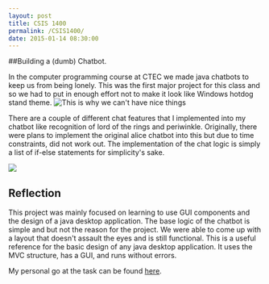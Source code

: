 ```yaml
---
layout: post
title: CSIS 1400
permalink: /CSIS1400/
date: 2015-01-14 08:30:00
---
```

##Building a (dumb) Chatbot.

In the computer programming course at CTEC we made java chatbots to keep us from being lonely. This was the first major 
project for this class and so we had to put in enough effort not to make it look like Windows hotdog stand theme. 
![This is why we can't have nice things](/assets/article_images/2015-01-14-CSIS1400/hotdog_stand.png)

There are a couple of different chat features that I implemented into my chatbot like recognition of lord of the rings 
and periwinkle. Originally, there were plans to implement the original alice chatbot into this but due to time constraints, 
did not work out. The implementation of the chat logic is simply a list of if-else statements for simplicity's sake. 

![](/assets/article_images/2015-01-14-CSIS1400/chatbot.png)

## Reflection

This project was mainly focused on learning to use GUI components and the design of a java desktop application. 
The base logic of the chatbot is simple and but not the reason for the project. 
We were able to come up with a layout that doesn't assault the eyes and is still functional. 
This is a useful reference for the basic design of any java desktop application. It uses the MVC structure,
has a GUI, and runs without errors. 

My personal go at the task can be found [here](https://github.com/Holyshatots/Mr-Sir-Chatbot).
